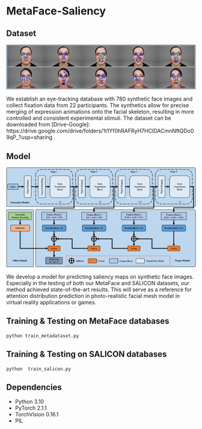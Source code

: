 # MetaFace-Saliency

## Dataset
<p align = "center">    
<img  src="https://github.com/kaviezhang/MetaFace-Saliency/blob/main/Figs/saliency.png" width="600" />
</p>
We establish an eye-tracking database with 780 synthetic face images and collect fixation data from 22 participants. The synthetics allow for precise merging of expression animations onto the facial skeleton, resulting in more controlled and consistent experimental stimuli.
The dataset can be downloaded from [Drive-Google]: https://drive.google.com/drive/folders/1t1Yf0hRAFRyH7HCIDACmnNftQDo09qP_?usp=sharing .


## Model
<p align = "center">    
<img  src="https://github.com/kaviezhang/MetaFace-Saliency/blob/main/Figs/model.png" width="600" />
</p>
We develop a model for predicting saliency maps on synthetic face images. Especially in the testing of both our MetaFace and SALICON datasets, our method achieved state-of-the-art results. This will serve as a reference for attention distribution prediction in photo-realistic facial mesh model in virtual reality applications or games.

## Training & Testing on MetaFace databases

```
python train_metadataset.py
```

## Training & Testing on SALICON databases

```
python  train_salicon.py
```

## Dependencies

- Python 3.10
- PyTorch 2.1.1
- TorchVision 0.16.1
- PIL
